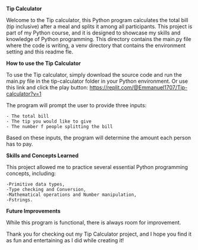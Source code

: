 **Tip Calculator**

Welcome to the Tip calculator, this Python program calculates the total bill (tip inclusive) after a meal and splits it among all participants. This project is part of my Python course, and it is designed to showcase my skills and knowledge of Python programming.
This directory contains the main.py file where the code is writing, a venv directory that contains the environment setting and this readme fle.

**How to use the Tip Calculator**

To use the Tip calculator, simply download the source code and run the main.py file 
in the tip-calculator folder in your Python environment.
Or use this link and click the play button: https://replit.com/@Emmanuel1707/Tip-calculator?v=1

The program will prompt the user to provide three inputs:

	- The total bill
	- The tip you would like to give
	- The number f people splitting the bill

Based on these inputs, the program will determine the amount each person has to pay.

**Skills and Concepts Learned**

This project allowed me to practice several essential Python programming concepts, including:

	-Primitive data types,
	-Type checking and Conversion, 
	-Mathematical operations and Number manipulation, 
	-Fstrings.

**Future Improvements**

While this program is functional, there is always room for improvement.

Thank you for checking out my Tip Calculator project, and I hope you find it as fun and entertaining as I did while creating it!
